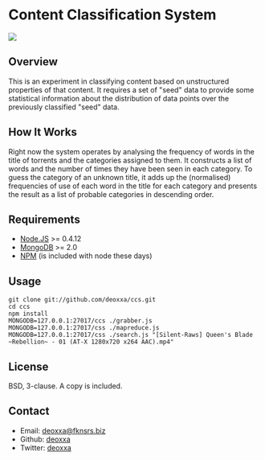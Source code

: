 Content Classification System
=============================

![](http://i.imgur.com/sto4h.jpg)

Overview
--------

This is an experiment in classifying content based on unstructured properties
of that content. It requires a set of "seed" data to provide some statistical
information about the distribution of data points over the previously classified
"seed" data.

How It Works
------------

Right now the system operates by analysing the frequency of words in the title
of torrents and the categories assigned to them. It constructs a list of words
and the number of times they have been seen in each category. To guess the
category of an unknown title, it adds up the (normalised) frequencies of use of
each word in the title for each category and presents the result as a list of
probable categories in descending order.

Requirements
------------

* [Node.JS](http://nodejs.org/) >= 0.4.12
* [MongoDB](http://mongodb.org/) >= 2.0
* [NPM](http://npmjs.org/) (is included with node these days)

Usage
-----

    git clone git://github.com/deoxxa/ccs.git
    cd ccs
    npm install
    MONGODB=127.0.0.1:27017/ccs ./grabber.js
    MONGODB=127.0.0.1:27017/css ./mapreduce.js
    MONGODB=127.0.0.1:27017/css ./search.js "[Silent-Raws] Queen's Blade ~Rebellion~ - 01 (AT-X 1280x720 x264 AAC).mp4"

License
-------

BSD, 3-clause. A copy is included.

Contact
-------

* Email: [deoxxa@fknsrs.biz](mailto:deoxxa@fknsrs.biz)
* Github: [deoxxa](https://github.com/deoxxa)
* Twitter: [deoxxa](http://twitter.com/#!/deoxxa)
